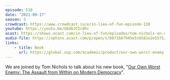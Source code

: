 ```yaml
---
episode: 510
date: "2021-09-17"
season: 3
crowdcast: https://www.crowdcast.io/e/in-lieu-of-fun-episode-138
youtube: https://youtu.be/GDdbJCIc0hc
acast: https://shows.acast.com/in-lieu-of-fun/episodes/tom-nichols-on-our-own-worst-enemy
audio-file: https://sphinx.acast.com/p/open/s/6071b87945e5c6581e2e5575/e/614b9d3de7e75c00112afaf1/media.mp3
links:
    - title: Book
      url: https://global.oup.com/academic/product/our-own-worst-enemy-9780197518878
---
```

We are joined by Tom Nichols to talk about his new book, "[Our Own Worst Enemy: The Assault from Within on Modern Democracy][book]".

[book]: https://global.oup.com/academic/product/our-own-worst-enemy-9780197518878
